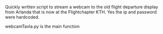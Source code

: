 Quickly written script to stream a webcam to the old flight departure display from Arlanda that is now at the Flightchapter KTH. Yes the ip and password were hardcoded.

webcamTavla.py is the main function

